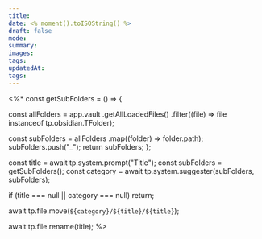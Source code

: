 ```yaml
---
title: 
date: <% moment().toISOString() %>
draft: false
mode: 
summary: 
images: 
tags: 
updatedAt: 
tags:
---
```

<%*
const getSubFolders = () => {

const allFolders = app.vault
.getAllLoadedFiles()
.filter((file) => file instanceof tp.obsidian.TFolder);

const subFolders = allFolders
.map((folder) => folder.path);
    subFolders.push("_");
    return subFolders;
};

const title = await tp.system.prompt("Title");
const subFolders = getSubFolders();
const category = await tp.system.suggester(subFolders, subFolders);

if (title === null || category === null) return;

await tp.file.move(`${category}/${title}/${title}`);

await tp.file.rename(title);
%>